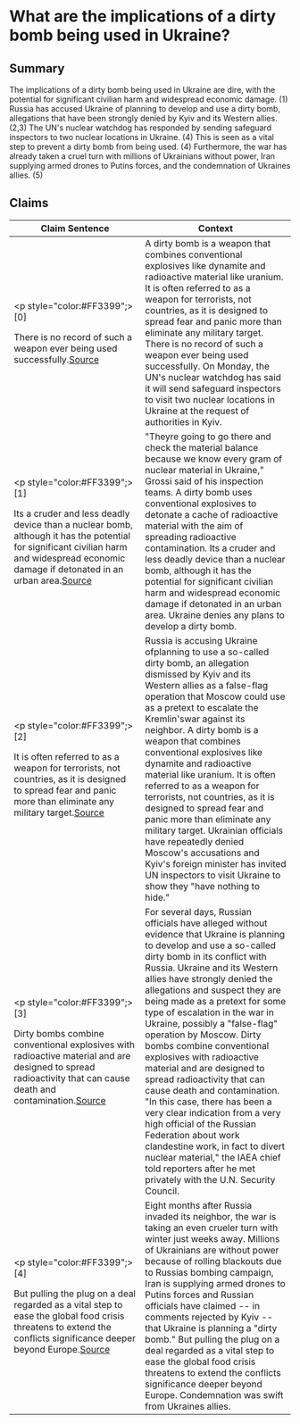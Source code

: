 # What are the implications of a dirty bomb being used in Ukraine?

## Summary
The implications of a dirty bomb being used in Ukraine are dire, with the potential for significant civilian harm and widespread economic damage. (1) Russia has accused Ukraine of planning to develop and use a dirty bomb, allegations that have been strongly denied by Kyiv and its Western allies. (2,3) The UN's nuclear watchdog has responded by sending safeguard inspectors to two nuclear locations in Ukraine. (4) This is seen as a vital step to prevent a dirty bomb from being used. (4) Furthermore, the war has already taken a cruel turn with millions of Ukrainians without power, Iran supplying armed drones to Putins forces, and the condemnation of Ukraines allies. (5)

## Claims
| Claim Sentence | Context |
|---|---|
|<p style="color:#FF3399";>[0]</p>There is no record of such a weapon ever being used successfully.<a href="https://www.cnn.com/europe/live-news/russia-ukraine-war-news-10-25-22/h_ca47defba48eeff2aeb78f5ed6567642" target="_blank">Source</a>| A dirty bomb is a weapon that combines conventional explosives like dynamite and radioactive material like uranium. It is often referred to as a weapon for terrorists, not countries, as it is designed to spread fear and panic more than eliminate any military target. There is no record of such a weapon ever being used successfully. On Monday, the UN's nuclear watchdog has said it will send safeguard inspectors to visit two nuclear locations in Ukraine at the request of authorities in Kyiv.|
|<p style="color:#FF3399";>[1]</p>Its a cruder and less deadly device than a nuclear bomb, although it has the potential for significant civilian harm and widespread economic damage if detonated in an urban area.<a href="https://www.washingtonpost.com/national-security/2022/10/26/russia-ukraine-nuclear-dirty-bomb-putin-grossi/" target="_blank">Source</a>| "Theyre going to go there and check the material balance because we know every gram of nuclear material in Ukraine," Grossi said of his inspection teams. A dirty bomb uses conventional explosives to detonate a cache of radioactive material with the aim of spreading radioactive contamination. Its a cruder and less deadly device than a nuclear bomb, although it has the potential for significant civilian harm and widespread economic damage if detonated in an urban area. Ukraine denies any plans to develop a dirty bomb.|
|<p style="color:#FF3399";>[2]</p>It is often referred to as a weapon for terrorists, not countries, as it is designed to spread fear and panic more than eliminate any military target.<a href="https://www.cnn.com/europe/live-news/russia-ukraine-war-news-10-25-22/h_047d103a7f851ebb32f47b45678d00f5" target="_blank">Source</a>| Russia is accusing Ukraine ofplanning to use a so-called dirty bomb, an allegation dismissed by Kyiv and its Western allies as a false-flag operation that Moscow could use as a pretext to escalate the Kremlin'swar against its neighbor. A dirty bomb is a weapon that combines conventional explosives like dynamite and radioactive material like uranium. It is often referred to as a weapon for terrorists, not countries, as it is designed to spread fear and panic more than eliminate any military target. Ukrainian officials have repeatedly denied Moscow's accusations and Kyiv's foreign minister has invited UN inspectors to visit Ukraine to show they "have nothing to hide."|
|<p style="color:#FF3399";>[3]</p>Dirty bombs combine conventional explosives with radioactive material and are designed to spread radioactivity that can cause death and contamination.<a href="https://www.voanews.com/a/iaea-to-inspect-2-ukrainian-sites-russia-alleges-are-producing-dirty-bombs-/6809078.html" target="_blank">Source</a>| For several days, Russian officials have alleged without evidence that Ukraine is planning to develop and use a so-called dirty bomb in its conflict with Russia. Ukraine and its Western allies have strongly denied the allegations and suspect they are being made as a pretext for some type of escalation in the war in Ukraine, possibly a "false-flag" operation by Moscow. Dirty bombs combine conventional explosives with radioactive material and are designed to spread radioactivity that can cause death and contamination. "In this case, there has been a very clear indication from a very high official of the Russian Federation about work clandestine work, in fact to divert nuclear material," the IAEA chief told reporters after he met privately with the U.N. Security Council.|
|<p style="color:#FF3399";>[4]</p>But pulling the plug on a deal regarded as a vital step to ease the global food crisis threatens to extend the conflicts significance deeper beyond Europe.<a href="https://www.bnnbloomberg.ca/russia-halting-involvement-in-ukraine-grain-safe-transit-deal-1.1839070" target="_blank">Source</a>| Eight months after Russia invaded its neighbor, the war is taking an even crueler turn with winter just weeks away. Millions of Ukrainians are without power because of rolling blackouts due to Russias bombing campaign, Iran is supplying armed drones to Putins forces and Russian officials have claimed -- in comments rejected by Kyiv -- that Ukraine is planning a "dirty bomb." But pulling the plug on a deal regarded as a vital step to ease the global food crisis threatens to extend the conflicts significance deeper beyond Europe. Condemnation was swift from Ukraines allies.|

